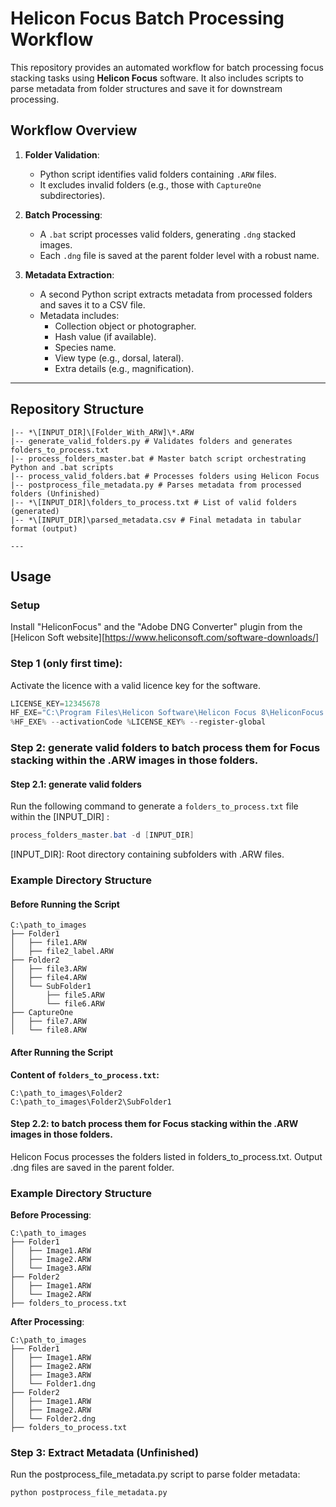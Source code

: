 # Helicon Focus Batch Processing Workflow

This repository provides an automated workflow for batch processing focus stacking tasks using **Helicon Focus** software. It also includes scripts to parse metadata from folder structures and save it for downstream processing.


## Workflow Overview

1. **Folder Validation**:
   - Python script identifies valid folders containing `.ARW` files.
   - It excludes invalid folders (e.g., those with `CaptureOne` subdirectories).

2. **Batch Processing**:
   - A `.bat` script processes valid folders, generating `.dng` stacked images.
   - Each `.dng` file is saved at the parent folder level with a robust name.

3. **Metadata Extraction**:
   - A second Python script extracts metadata from processed folders and saves it to a CSV file.
   - Metadata includes:
     - Collection object or photographer.
     - Hash value (if available).
     - Species name.
     - View type (e.g., dorsal, lateral).
     - Extra details (e.g., magnification).

---

## Repository Structure
```
|-- *\[INPUT_DIR]\[Folder_With_ARW]\*.ARW
|-- generate_valid_folders.py # Validates folders and generates folders_to_process.txt 
|-- process_folders_master.bat # Master batch script orchestrating Python and .bat scripts 
|-- process_valid_folders.bat # Processes folders using Helicon Focus 
|-- postprocess_file_metadata.py # Parses metadata from processed folders (Unfinished)
|-- *\[INPUT_DIR]\folders_to_process.txt # List of valid folders (generated) 
|-- *\[INPUT_DIR]\parsed_metadata.csv # Final metadata in tabular format (output)

---
```

## Usage

### Setup

Install "HeliconFocus" and the "Adobe DNG Converter" plugin from the [Helicon Soft website][https://www.heliconsoft.com/software-downloads/]

### Step 1 (only first time): 
Activate the licence with a valid licence key for the software.

```powershell
LICENSE_KEY=12345678                                                              :: Replace with your activation key
HF_EXE="C:\Program Files\Helicon Software\Helicon Focus 8\HeliconFocus.exe"       :: Define path to Helicon Focus executable and main directory containing subfolders
%HF_EXE% --activationCode %LICENSE_KEY% --register-global
```

### Step 2: generate valid folders to batch process them for Focus stacking within the .ARW images in those folders.

#### Step 2.1: generate valid folders

Run the following command to generate a `folders_to_process.txt` file within the [INPUT_DIR] :

```powershell
process_folders_master.bat -d [INPUT_DIR]
```
[INPUT_DIR]: Root directory containing subfolders with .ARW files.

### **Example Directory Structure**

#### **Before Running the Script**

```
C:\path_to_images
├── Folder1
│   ├── file1.ARW
│   ├── file2_label.ARW
├── Folder2
│   ├── file3.ARW
│   ├── file4.ARW
│   └── SubFolder1
│       ├── file5.ARW
│       └── file6.ARW
├── CaptureOne
│   ├── file7.ARW
│   └── file8.ARW
```

#### **After Running the Script**
**Content of `folders_to_process.txt`:**
```
C:\path_to_images\Folder2
C:\path_to_images\Folder2\SubFolder1
```

#### Step 2.2: to batch process them for Focus stacking within the .ARW images in those folders.

Helicon Focus processes the folders listed in folders_to_process.txt. Output .dng files are saved in the parent folder.

### **Example Directory Structure**

**Before Processing**:
```
C:\path_to_images
├── Folder1
│   ├── Image1.ARW
│   ├── Image2.ARW
│   └── Image3.ARW
├── Folder2
│   ├── Image1.ARW
│   └── Image2.ARW
├── folders_to_process.txt
```

**After Processing**:
```
C:\path_to_images
├── Folder1
│   ├── Image1.ARW
│   ├── Image2.ARW
│   ├── Image3.ARW
│   └── Folder1.dng
├── Folder2
│   ├── Image1.ARW
│   ├── Image2.ARW
│   └── Folder2.dng
├── folders_to_process.txt
```

### Step 3: Extract Metadata (Unfinished)
Run the postprocess_file_metadata.py script to parse folder metadata:

```bash
python postprocess_file_metadata.py
```


